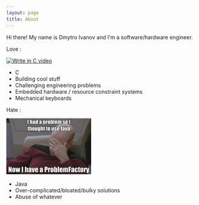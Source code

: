 ```yaml
---
layout: page
title: About
---
```


Hi there! My name is Dmytro Ivanov and I'm a software/hardware engineer.

Love :

[![Write in C video](http://img.youtube.com/vi/XHosLhPEN3k/3.jpg)](http://www.youtube.com/watch?v=XHosLhPEN3k "Write in C")

- C
- Building cool stuff
- Challenging engineering problems
- Embedded hardware / resource constraint systems
- Mechanical keyboards

Hate :

![problem_factory_in_java](/public/about_problem_factory.jpg)

- Java
- Over-complicated/bloated/bulky solutions
- Abuse of whatever
